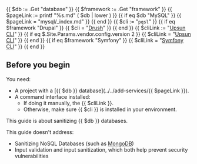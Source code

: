 <!-- shortcode start {{ .Name }} -->
{{ $db := .Get "database" }}
{{ $framework := .Get "framework" }}
{{ $pageLink := printf "%s.md" ( $db | lower ) }}
{{ if eq $db "MySQL" }}
  {{ $pageLink = "mysql/_index.md" }}
{{ end }}
{{ $cli := "<code>pqsl</code>" }}
{{ if eq $framework "Drupal" }}
  {{ $cli = "[Drush](https://www.drush.org/latest/install/)" }}
{{ end }}
{{ $cliLink := "[Upsun CLI](../../administration/cli/_index.md)" }}
{{ if eq $.Site.Params.vendor.config.version 2 }}
  {{ $cliLink = "[Upsun CLI](../../administration/cli/_index.md)" }}
{{ end }}
{{ if eq $framework "Symfony" }}
  {{ $cliLink = "[Symfony CLI](https://symfony.com/download)" }}
{{ end }}
## Before you begin

You need:

- A project with a [{{ $db }} database](../../add-services/{{ $pageLink }}).
- A command interface installed:
  - If doing it manually, the {{ $cliLink }}.
  - Otherwise, make sure {{ $cli }} is installed in your environment.

This guide is about sanitizing {{ $db }} databases.

This guide doesn't address:

- Sanitizing NoSQL Databases (such as [MongoDB](../../add-services/mongodb.md))
- Input validation and input sanitization, which both help prevent security vulnerabilities
<!-- shortcode end {{ .Name }} -->
